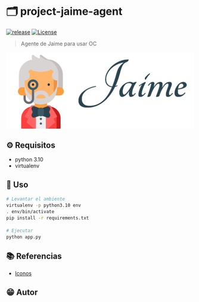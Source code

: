 # :card_index_dividers: project-jaime-agent
[![release](https://github.com/jaime-project/project-jaime-agent/actions/workflows/release.yml/badge.svg)](https://github.com/jaime-project/project-jaime-agent/actions/workflows/release.yml) [![License](https://img.shields.io/badge/License-Apache_2-green)](#license)

> Agente de Jaime para usar OC

![alt](img/logo.png)

## :gear: Requisitos

* python 3.10
* virtualenv

## :tada: Uso

```bash
# Levantar el ambiente
virtualenv -p python3.10 env
. env/bin/activate
pip install -r requirements.txt

# Ejecutar
python app.py
```

## :books: Referencias

* [Iconos](https://github.com/ikatyang/emoji-cheat-sheet/blob/master/README.md)

## :grin: Autor


